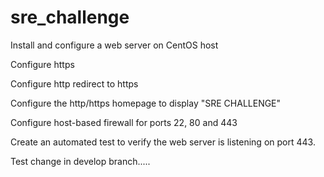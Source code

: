 # sre_challenge

Install and configure a web server on CentOS host

Configure https 

Configure http redirect to https

Configure the http/https homepage to display "SRE CHALLENGE"

Configure host-based firewall for ports 22, 80 and 443

Create an automated test to verify the web server is listening on port 443. 

Test change in develop branch.....
